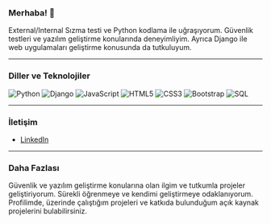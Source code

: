 ### Merhaba! 👋


External/Internal Sızma testi ve Python kodlama ile uğraşıyorum. Güvenlik testleri ve yazılım geliştirme konularında deneyimliyim. Ayrıca Django ile web uygulamaları geliştirme konusunda da tutkuluyum.

---

### Diller ve Teknolojiler

![Python](https://img.shields.io/badge/-Python-3776AB?style=flat-square&logo=python&logoColor=white)
![Django](https://img.shields.io/badge/-Django-092E20?style=flat-square&logo=django&logoColor=white)
![JavaScript](https://img.shields.io/badge/-JavaScript-F7DF1E?style=flat-square&logo=javascript&logoColor=black)
![HTML5](https://img.shields.io/badge/-HTML5-E34F26?style=flat-square&logo=html5&logoColor=white)
![CSS3](https://img.shields.io/badge/-CSS3-1572B6?style=flat-square&logo=css3&logoColor=white)
![Bootstrap](https://img.shields.io/badge/-Bootstrap-563D7C?style=flat-square&logo=bootstrap&logoColor=white)
![SQL](https://img.shields.io/badge/-SQL-4479A1?style=flat-square&logo=postgresql&logoColor=white)

---

### İletişim

- [LinkedIn](https://www.linkedin.com/in/burakozcan01/)

---

### Daha Fazlası 

Güvenlik ve yazılım geliştirme konularına olan ilgim ve tutkumla projeler geliştiriyorum. Sürekli öğrenmeye ve kendimi geliştirmeye odaklanıyorum. Profilimde, üzerinde çalıştığım projeleri ve katkıda bulunduğum açık kaynak projelerini bulabilirsiniz. 
